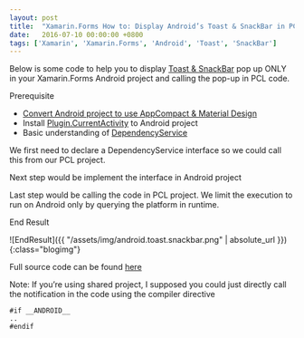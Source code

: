 ```yaml
---
layout: post
title:  "Xamarin.Forms How to: Display Android’s Toast & SnackBar in PCL project"
date:   2016-07-10 00:00:00 +0800
tags: ['Xamarin', 'Xamarin.Forms', 'Android', 'Toast', 'SnackBar']
---
```

Below is some code to help you to display [Toast & SnackBar](https://material.google.com/components/snackbars-toasts.html) pop up ONLY in your Xamarin.Forms Android project and calling the pop-up in PCL code.

Prerequisite

* [Convert Android project to use AppCompact & Material Design](https://developer.xamarin.com/guides/xamarin-forms/platform-features/android/appcompat/)
* Install [Plugin.CurrentActivity](http://www.nuget.org/packages/Plugin.CurrentActivity) to Android project
* Basic understanding of [DependencyService](https://developer.xamarin.com/guides/xamarin-forms/dependency-service/)

We first need to declare a DependencyService interface so we could call this from our PCL project.

<script src="https://gist.github.com/xyfoo/fb95ad9bf0a1f98a403402c5516d9edc.js"></script>

Next step would be implement the interface in Android project

<script src="https://gist.github.com/xyfoo/216be13936f9f92c15ec98e921812577.js"></script>

Last step would be calling the code in PCL project. We limit the execution to run on Android only by querying the platform in runtime.

<script src="https://gist.github.com/xyfoo/5c676c073417b11cd630bcbc27a4f427.js"></script>

End Result

![EndResult]({{ "/assets/img/android.toast.snackbar.png" | absolute_url }}){:class="blogimg"}

Full source code can be found [here](https://github.com/xyfoo/XamarinForms-AndroidPopUp)

Note: If you’re using shared project, I supposed you could just directly call the notification in the code using the compiler directive

```
#if __ANDROID__
..
#endif
```
